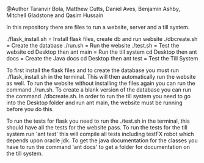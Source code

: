 @Author Taranvir Bola, Matthew Cutts, Daniel Aves, Benjamin Ashby,
Mitchell Gladstone and Qasim Hussain

In this repository there are files to run a website, server and a till system.

./flask_install.sh = Install flask files, create db and run website
./dbcreate.sh = Create the database
./run.sh = Run the website
./test.sh = Test the website
cd Desktop then ant main = Run the till system
cd Desktop then ant docs = Create the Java docs
cd Desktop then ant test = Test the Till System


To first install the flask files and to create the database you must run
./flask_install.sh in the terminal. This will then automatically run the website
as well.
To run the website without installing the files again you can run the command
./run.sh.
To create a blank version of the database you can run the command ./dbcreate.sh.
In order to run the till system you need to go into the Desktop folder and
run ant main, the website must be running before you do this.

 To run the tests for flask you need to run the ./test.sh in the terminal, this
 should have all the tests for the website pass.
 To run the tests for the till system run 'ant test' this will compile all tests
 including testFX robot which depends upon oracle jdk.
 To get the java documentation for the classes you have to run the command
 'ant docs' to get a folder for documentation on the till system.
